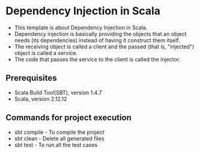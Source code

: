 # Dependency Injection in Scala

- This template is about Dependency Injection in Scala.
- Dependency injection is basically providing the objects that an object needs (its dependencies) instead of having it construct them itself.
- The receiving object is called a client and the passed (that is, "injected") object is called a service.
- The code that passes the service to the client is called the injector.

## Prerequisites
- Scala Build Tool(SBT), version 1.4.7
- Scala, version 2.12.12

## Commands for project execution
- sbt compile - To compile the project
- sbt clean - Delete all generated files
- sbt test - To run all the test cases
